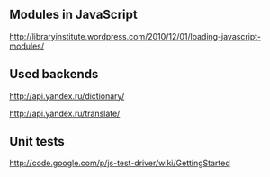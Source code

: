 


Modules in JavaScript
---------------------

http://libraryinstitute.wordpress.com/2010/12/01/loading-javascript-modules/



Used backends
-------------

http://api.yandex.ru/dictionary/

http://api.yandex.ru/translate/



Unit tests
----------

http://code.google.com/p/js-test-driver/wiki/GettingStarted

